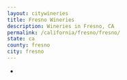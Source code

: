 ```yaml
---
layout: citywineries
title: Fresno Wineries
description: Wineries in Fresno, CA
permalink: /california/fresno/fresno/
state: ca
county: fresno
city: fresno
---
```

-
